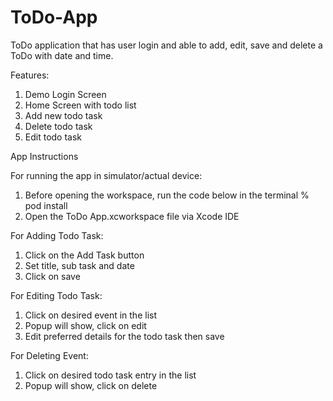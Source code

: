 # ToDo-App
ToDo application that has user login and able to add, edit, save and delete a ToDo with date and time.

Features:
1. Demo Login Screen
2. Home Screen with todo list
3. Add new todo task 
4. Delete todo task
5. Edit todo task

App Instructions

For running the app in simulator/actual device:
1. Before opening the workspace, run the code below in the terminal
 % pod install
2. Open the ToDo App.xcworkspace file via Xcode IDE

For Adding Todo Task:
1. Click on the Add Task button
2. Set title, sub task and date
3. Click on save

For Editing Todo Task:
1. Click on desired event in the list
2. Popup will show, click on edit
3. Edit preferred details for the todo task then save

For Deleting Event:
1. Click on desired todo task entry in the list
2. Popup will show, click on delete
